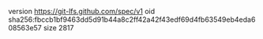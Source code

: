 version https://git-lfs.github.com/spec/v1
oid sha256:fbccb1bf9463dd5d91b44a8c2ff42a42f43edf69d4fb63549eb4eda608563e57
size 2817
